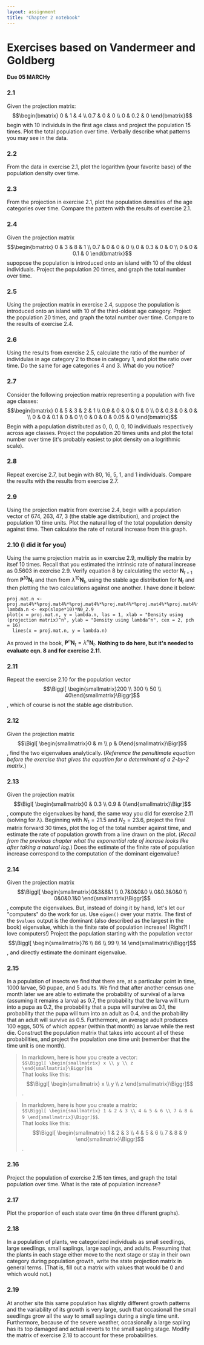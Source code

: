 ```yaml
---
layout: assignment
title: "Chapter 2 notebook"
---
```


# Exercises based on Vandermeer and Goldberg
**Due 05 MARCHy**

### 2.1
Given the projection matrix:
$$\begin{bmatrix}
0 & 1 & 4 \\
0.7 & 0 & 0 \\
0 & 0.2 & 0
\end{bmatrix}$$
begin with 10 individuls in the first age class and project the population 15 times. Plot the total population over time. Verbally describe what patterns you may see in the data.

### 2.2
From the data in exercise 2.1, plot the logarithm (your favorite base) of the population density over time.

### 2.3
From the projection in exercise 2.1, plot the population densities of the age categories over time. Compare the pattern with the results of exercise 2.1.

### 2.4
Given the projection matrix
$$\begin{bmatrix}
0   & 3   & 8   & 1 \\
0.7 & 0   & 0   & 0 \\
0   & 0.3 & 0   & 0 \\
0   & 0   & 0.1 & 0
\end{bmatrix}$$
supopose the population is introduced onto an island with 10 of the oldest individuals. Project the population 20 times, and graph the total number over time.

### 2.5
Using the projection matrix in exercise 2.4, suppose the population is introduced onto an island with 10 of the third-oldest age category. Project the population 20 times, and graph the total number over time. Compare to the results of exercise 2.4.

### 2.6
Using the results from exercise 2.5, calculate the ratio of the number of individulas in age category 2 to those in category 1, and plot the ratio over time. Do the same for age categories 4 and 3. What do you notice?

### 2.7
Consider the following projection matrix representing a population with five age classes:
$$\begin{bmatrix}
0 & 5 & 3 & 2 & 1 \\
0.9 & 0 & 0 & 0 & 0 \\
0 & 0.3 & 0 & 0 &  \\
0 & 0 & 0.1 & 0 & 0 \\
0 & 0 & 0 & 0.05 & 0
\end{bmatrix}$$
Begin with a population distributed as 0, 0, 0, 0, 10 individuals respectively across age classes. Project the population 20 times units and plot the total number over time (it's probably easiest to plot density on a logrithmic scale).

### 2.8
Repeat exercise 2.7, but begin with 80, 16, 5, 1, and 1 individuals. Compare the results with the results from exercise 2.7.

### 2.9
Using the projection matrix from exercise 2.4, begin with a population vector of 674, 263, 47, 3 (the stable age distribution), and project the population 10 time units. Plot the natural log of the total population density against time. Then calculate the rate of natural increase from this graph.

### 2.10 (I did it for you)
Using the same projection matrix as in exercise 2.9, multiply the matrix by itsef 10 times. Recall that you estimated the intrinsic rate of natural increase as 0.5603 in exercise 2.9. Verify equation 8 by calculating the vector $\mathbf{N}_{t+1}$ from $\mathbf{P}^{10}\mathbf{N}_t$ and then from $\lambda ^10\mathbf{N}_t$, using the stable age distribution for $\mathbf{N}_t$ and then plotting the two calculations against one another. I have done it below:  
```
proj.mat.n <- proj.mat4%*%proj.mat4%*%proj.mat4%*%proj.mat4%*%proj.mat4%*%proj.mat4%*%proj.mat4%*%proj.mat4%*%proj.mat4%*%proj.mat4%*%N0_2.9
lambda.n <- exp(slope*10)*N0_2.9
plot(x = proj.mat.n, y = lambda.n, las = 1, xlab = "Density using (projection matrix)^n", ylab = "Density using lambda^n", cex = 2, pch = 16)
  lines(x = proj.mat.n, y = lambda.n)
```  
As proved in the book, $\mathbf{P}^n\mathbf{N}_t = \lambda ^n\mathbf{N}_t$. **Nothing to do here, but it's needed to evaluate eqn. 8 and for exercise 2.11.**

### 2.11
Repeat the exercise 2.10 for the population vector $$\Biggl[ \begin{smallmatrix}200 \\ 300 \\ 50 \\ 40\end{smallmatrix}\Biggr]$$, which of course is not the stable age distribution.

### 2.12
Given the projection matrix $$\Bigl[ \begin{smallmatrix}0 & m \\ p & 0\end{smallmatrix}\Bigr]$$, find the two eigenvalues analytically. (*Reference the penultimate equation before the exercise that gives the equation for a determinant of a 2-by-2 matrix.*)

### 2.13
Given the projection matrix $$\Bigl[ \begin{smallmatrix}0 & 0.3 \\ 0.9 & 0\end{smallmatrix}\Bigr]$$, compute the eigenvalues by hand, the same way you did for exercise 2.11 (solving for $\lambda$). Beginning with $N_1 = 21.5$ and $N_2 = 23.6$, project the final matrix forward 30 times, plot the log of the total number against time, and estimate the rate of population growth from a line drawn on the plot. (*Recall from the previous chapter what the exponential rate of incrase looks like after taking a natural log.*) Does the estimate of the finite rate of population increase correspond to the computation of the dominant eigenvalue?

### 2.14
Given the projection matrix $$\Biggl[ \begin{smallmatrix}0&3&8&1 \\ 0.7&0&0&0 \\ 0&0.3&0&0 \\ 0&0&0.1&0  \end{smallmatrix}\Biggr]$$, compute the eigenvalues. But, instead of doing it by hand, let's let our "computers" do the work for us. Use `eigen()` over your matrix. The first of the `$values` output is the dominant (also described as the largest in the book) eigenvalue, which is the finite rate of population increase! (Right?! I love computers!) Project the population starting with the population vector $$\Biggl[ \begin{smallmatrix}76 \\ 86 \\ 99 \\ 14  \end{smallmatrix}\Biggr]$$, and directly estimate the dominant eigenvalue.


### 2.15
In a population of insects we find that there are, at a particular point in time, 1000 larvae, 50 pupae, and 5 adults. We find that after another census one month later we are able to estimate the probability of survival of a larva (assuming it remains a larva) as 0.7, the probability that the larva will turn into a pupa as 0.2, the probability that a pupa will survive as 0.1, the probability that the pupa will turn into an adult as 0.4, and the probability that an adult will survive as 0.5. Furthermore, an average adult produces 100 eggs, 50% of which appear (within that month) as larvae while the rest die. Construct the population matrix that takes into account all of these probabilities, and project the population one time unit (remember that the time unit is one month).

> In markdown, here is how you create a vector:  
`$$\Biggl[ \begin{smallmatrix} x \\ y \\ z \end{smallmatrix}\Biggr]$$`  
That looks like this: $$\Biggl[ \begin{smallmatrix} x \\ y \\ z \end{smallmatrix}\Biggr]$$.

> In markdown, here is how you create a matrix:  
`$$\Biggl[ \begin{smallmatrix} 1 & 2 & 3 \\ 4 & 5 & 6 \\ 7 & 8 & 9 \end{smallmatrix}\Biggr]$$`.  
That looks like this: $$\Biggl[ \begin{smallmatrix} 1 & 2 & 3 \\ 4 & 5 & 6 \\ 7 & 8 & 9 \end{smallmatrix}\Biggr]$$.

### 2.16
Project the population of exercise 2.15 ten times, and graph the total population over time. What is the rate of population increase?

### 2.17
Plot the proportion of each state over time (in three different graphs).

### 2.18
In a population of plants, we categorized individuals as small seedlings, large seedlings, small saplings, large saplings, and adults. Presuming that the plants in each stage either move to the next stage or stay in their own category during population growth, write the state projection matrix in general terms. (That is, fill out a matrix with values that would be 0 and which would not.)

### 2.19
At another site this same population has slightly different growth patterns and the variability of its growth is very large, such that occasionall the small seedlings grow all the way to small saplings during a single time unit. Furthermore, because of the severe weather, occasionally a large sapling has its top damaged and actual reverts to the small sapling stage. Modify the matrix of exercise 2.18 to account for these probabilities.